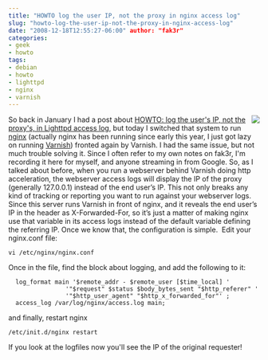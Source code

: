 ```yaml
---
title: "HOWTO log the user IP, not the proxy in nginx access log"
slug: "howto-log-the-user-ip-not-the-proxy-in-nginx-access-log"
date: "2008-12-18T12:55:27-06:00" author: "fak3r"
categories:
- geek
- howto
tags:
- debian
- howto
- lighttpd
- nginx
- varnish
---
```


<img src="/2008/nginx_small.png" align="right">So back in January I had a post about [HOWTO: log the user's IP, not the proxy's, in Lighttpd access log](http://www.fak3r.com/2008/01/09/howto-log-the-users-ip-not-the-proxys-in-lighttpd-access-log/), but today I switched that system to run [nginx](http://nginx.net) (actually nginx has been running since early this year, I just got lazy on running [Varnish](http://varnish.projects.linpro.no/)) fronted again by Varnish.  I had the same issue, but not much trouble solving it.  Since I often refer to my own notes on fak3r, I'm recording it here for myself, and anyone streaming in from Google.  So, as I talked about before, when you run a webserver behind Varnish doing http acceleration, the webserver access logs will display the IP of the proxy (generally 127.0.0.1) instead of the end user’s IP.  This not only breaks any kind of tracking or reporting you want to run against your webserver logs. Since this server runs Varnish in front of nginx, and it reveals the end user’s IP in the header as X-Forwarded-For, so it’s just a matter of making nginx use that variable in its access logs instead of the default variable defining the referring IP. Once we know that, the configuration is simple.  Edit your nginx.conf file:
    
    vi /etc/nginx/nginx.conf

Once in the file, find the block about logging, and add the following to it:
    
      log_format main '$remote_addr - $remote_user [$time_local] '
                    '"$request" $status $body_bytes_sent "$http_referer" '
                    '"$http_user_agent" "$http_x_forwarded_for"' ;
      access_log /var/log/nginx/access.log main;

and finally, restart nginx
    
    /etc/init.d/nginx restart

If you look at the logfiles now you'll see the IP of the original requester!
